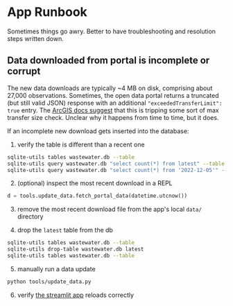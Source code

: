 # App Runbook

Sometimes things go awry. Better to have troubleshooting and resolution steps written down.

## Data downloaded from portal is incomplete or corrupt

The new data downloads are typically ~4 MB on disk, comprising about 27,000 observations. Sometimes, 
the open data portal returns a truncated (but still valid JSON) response with an additional 
`"exceededTransferLimit": true` entry. The 
[ArcGIS docs suggest](https://resources.arcgis.com/en/help/runtime-wpf/apiref/index.html?ESRI.ArcGIS.Client~ESRI.ArcGIS.Client.FeatureLayer~ExceededTransferLimit.html) 
that this is tripping some sort of max transfer size check. Unclear why it happens from time to 
time, but it does.

If an incomplete new download gets inserted into the database:

1. verify the table is different than a recent one

```bash
sqlite-utils tables wastewater.db --table
sqlite-utils query wastewater.db "select count(*) from latest" --table
sqlite-utils query wastewater.db "select count(*) from '2022-12-05'" --table
```

2. (optional) inspect the most recent download in a REPL 

```python
d = tools.update_data.fetch_portal_data(datetime.utcnow())
```

3. remove the most recent download file from the app's local `data/` directory

4. drop the `latest` table from the db

```bash
sqlite-utils tables wastewater.db --table
sqlite-utils drop-table wastewater.db latest
sqlite-utils tables wastewater.db --table
```

5. manually run a data update 

```bash
python tools/update_data.py
```

6. verify [the streamlit app](https://colorado-covid-wastewater.streamlit.app/) reloads correctly
